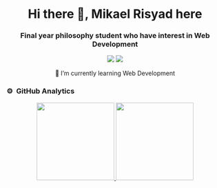 <h1 align="center">Hi there 👋, Mikael Risyad here</h1>
<h3 align="center">Final year philosophy student who have interest in Web Development</h3>
	
<p align="center">
  <img src="https://komarev.com/ghpvc/?username=kucengorenji&color=green" />
  <a href="https://linkedin.com/in/mikaelrisyad"><img src="https://img.shields.io/badge/-Mikael Risyad-0077B5?style=flat&logo=Linkedin&logoColor=white"/></a>
  <p align="center">🌱 I’m currently learning Web Development</p>
</p>

### ⚙️ &nbsp;GitHub Analytics

<p align="center">
<a href="https://github.com/kucengorenji">
  <img height="180em" src="https://github-readme-stats.vercel.app/api?username=kucengorenji&show_icons=true&theme=prussian"/>
  <img height="180em" src="https://github-readme-stats.vercel.app/api/top-langs/?username=kucengorenji&layout=compact&show_icons=true&theme=prussian"/>
</a>
</p>

